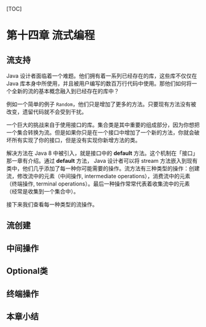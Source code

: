 [TOC]

<!-- Streams -->
# 第十四章 流式编程

<!-- Java 8 Stream Support -->
## 流支持

Java 设计者面临着一个难题。他们拥有着一系列已经存在的库，这些库不仅仅在 Java 库本身中所使用，并且被用户编写的数百万行代码中使用。那他们如何将一个全新的流的基本概念融入到已经存在的库中？

例如一个简单的例子 `Random`，他们只是增加了更多的方法。只要现有方法没有被改变，遗留代码就不会受到干扰。

一个巨大的挑战来自于使用接口的库。集合类是其中重要的组成部分，因为你想把一个集合转换为流。但是如果你只是在一个接口中增加了一个新的方法，你就会破坏所有实现了你的接口，但是没有实现你新增方法的类。

解决方法在 Java 8 中被引入，就是接口中的 **default** 方法。这个机制在「接口」那一章有介绍。通过 **default** 方法， Java 设计者可以将 stream 方法嵌入到现有类中，他们几乎添加了每一种你可能需要的操作。流方法有三种类型的操作：创建流，修改流中的元素（中间操作, intermediate operations），消费流中的元素（终端操作, terminal operations）。最后一种操作常常代表着收集流中的元素（经常是收集到一个集合中）。

接下来我们查看每一种类型的流操作。

<!-- Stream Creation -->
## 流创建


<!-- Intermediate Operations -->
## 中间操作


<!-- Optional -->
## Optional类


<!-- Terminal Operations -->
## 终端操作


<!-- Summary -->
## 本章小结


<!-- 分页 -->

<div style="page-break-after: always;"></div>
